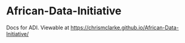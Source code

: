 # African-Data-Initiative

Docs for ADI. Viewable at https://chrismclarke.github.io/African-Data-Initiative/